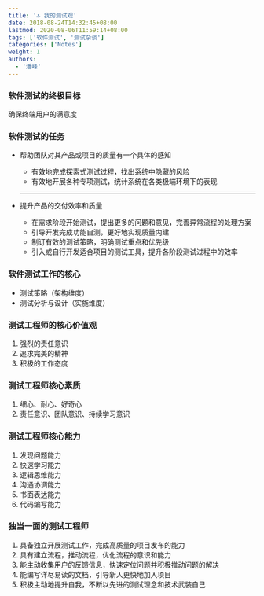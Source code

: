 ```yaml
---
title: '🔝 我的测试观'
date: 2018-08-24T14:32:45+08:00
lastmod: 2020-08-06T11:59:14+08:00
tags: ['软件测试', '测试杂谈']
categories: ['Notes']
weight: 1
authors:
  - '潘峰'
---
```


### 软件测试的终极目标

确保终端用户的满意度

### 软件测试的任务

- 帮助团队对其产品或项目的质量有一个具体的感知

  - 有效地完成探索式测试过程，找出系统中隐藏的风险
  - 有效地开展各种专项测试，统计系统在各类极端环境下的表现

  ***

- 提升产品的交付效率和质量

  - 在需求阶段开始测试，提出更多的问题和意见，完善异常流程的处理方案
  - 引导开发完成功能自测，更好地实现质量内建
  - 制订有效的测试策略，明确测试重点和优先级
  - 引入或自行开发适合项目的测试工具，提升各阶段测试过程中的效率

### 软件测试工作的核心

- 测试策略（架构维度）
- 测试分析与设计（实施维度）

### 测试工程师的核心价值观

1. 强烈的责任意识
2. 追求完美的精神
3. 积极的工作态度

### 测试工程师核心素质

1. 细心、耐心、好奇心
2. 责任意识、团队意识、持续学习意识

### 测试工程师核心能力

1. 发现问题能力
2. 快速学习能力
3. 逻辑思维能力
4. 沟通协调能力
5. 书面表达能力
6. 代码编写能力

### 独当一面的测试工程师

1. 具备独立开展测试工作，完成高质量的项目发布的能力
2. 具有建立流程，推动流程，优化流程的意识和能力
3. 能主动收集用户的反馈信息，快速定位问题并积极推动问题的解决
4. 能编写详尽易读的文档，引导新人更快地加入项目
5. 积极主动地提升自我，不断以先进的测试理念和技术武装自己
